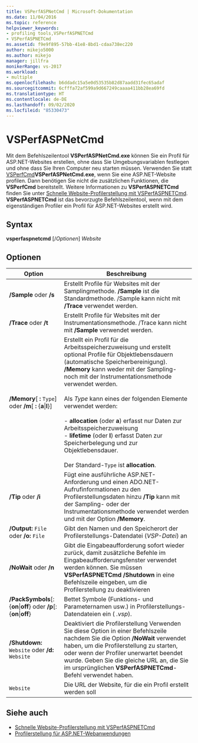```yaml
---
title: VSPerfASPNetCmd | Microsoft-Dokumentation
ms.date: 11/04/2016
ms.topic: reference
helpviewer_keywords:
- profiling tools,VSPerfASPNETCmd
- VSPerfASPNETCmd
ms.assetid: f9e9f895-57bb-41e8-8bd1-cdaa738ec220
author: mikejo5000
ms.author: mikejo
manager: jillfra
monikerRange: vs-2017
ms.workload:
- multiple
ms.openlocfilehash: b6ddadc15a5e0d53535b82d87aadd31fec65adaf
ms.sourcegitcommit: 6cfffa72af599a9d667249caaaa411bb28ea69fd
ms.translationtype: HT
ms.contentlocale: de-DE
ms.lasthandoff: 09/02/2020
ms.locfileid: "85330473"
---
```

# <a name="vsperfaspnetcmd"></a>VSPerfASPNetCmd
Mit dem Befehlszeilentool **VSPerfASPNetCmd.exe** können Sie ein Profil für ASP.NET-Websites erstellen, ohne dass Sie Umgebungsvariablen festlegen und ohne dass Sie Ihren Computer neu starten müssen. Verwenden Sie statt [VSPerfCmd](../profiling/vsperfcmd.md)**VSPerfASPNetCmd.exe**, wenn Sie eine ASP.NET-Website profilen. Dann benötigen Sie nicht die zusätzlichen Funktionen, die **VSPerfCmd** bereitstellt. Weitere Informationen zu **VSPerfASPNETCmd** finden Sie unter [Schnelle Website-Profilerstellung mit VSPerfASPNETCmd](../profiling/rapid-web-site-profiling-with-vsperfaspnetcmd.md). **VSPerfASPNETCmd** ist das bevorzugte Befehlszeilentool, wenn mit dem eigenständigen Profiler ein Profil für ASP.NET-Websites erstellt wird.

## <a name="syntax"></a>Syntax
 **vsperfaspnetcmd** [/*Optionen*] *Website*

## <a name="options"></a>Optionen

|Option|Beschreibung|
|------------|-----------------|
|**/Sample** oder **/s**|Erstellt Profile für Websites mit der Samplingmethode. **/Sample** ist die Standardmethode. /Sample kann nicht mit **/Trace** verwendet werden.|
|**/Trace** oder **/t**|Erstellt Profile für Websites mit der Instrumentationsmethode. /Trace kann nicht mit **/Sample** verwendet werden.|
|**/Memory**[ **:** `Type`] oder **/m**[ **:** {**a**&#124;**l**}]|Erstellt ein Profil für die Arbeitsspeicherzuweisung und erstellt optional Profile für Objektlebensdauern (automatische Speicherbereinigung). **/Memory** kann weder mit der Sampling- noch mit der Instrumentationsmethode verwendet werden.<br /><br /> Als *Type* kann eines der folgenden Elemente verwendet werden:<br /><br /> -   **allocation** (oder **a**) erfasst nur Daten zur Arbeitsspeicherzuweisung<br />-   **lifetime** (oder **l**) erfasst Daten zur Speicherbelegung und zur Objektlebensdauer.<br /><br /> Der Standard-`Type` ist **allocation**.|
|**/Tip** oder **/i**|Fügt eine ausführliche ASP.NET-Anforderung und einen ADO.NET-Aufrufinformationen zu den Profilerstellungsdaten hinzu **/Tip** kann mit der Sampling- oder der Instrumentationsmethode verwendet werden und mit der Option **/Memory**.|
|**/Output:** `File` oder **/o:** `File`|Gibt den Namen und den Speicherort der Profilerstellungs-Datendatei (*VSP-Datei*) an|
|**/NoWait** oder **/n**|Gibt die Eingabeaufforderung sofort wieder zurück, damit zusätzliche Befehle im Eingabeaufforderungsfenster verwendet werden können. Sie müssen **VSPerfASPNETCmd /Shutdown** in eine Befehlszeile eingeben, um die Profilerstellung zu deaktivieren|
|**/PackSymbols**[:{**on**&#124;**off**} oder **/p**[:{**on**&#124;**off**}|Bettet Symbole (Funktions- und Parameternamen usw.) in Profilerstellungs-Datendateien ein ( *.vsp*).|
|**/Shutdown:** `Website` oder **/d:** `Website`|Deaktiviert die Profilerstellung Verwenden Sie diese Option in einer Befehlszeile nachdem Sie die Option **/NoWait** verwendet haben, um die Profilerstellung zu starten, oder wenn der Profiler unerwartet beendet wurde. Geben Sie die gleiche URL an, die Sie im ursprünglichen **VSPerfASPNETCmd**-Befehl verwendet haben.|
|`Website`|Die URL der Website, für die ein Profil erstellt werden soll|

## <a name="see-also"></a>Siehe auch
- [Schnelle Website-Profilerstellung mit VSPerfASPNETCmd](../profiling/rapid-web-site-profiling-with-vsperfaspnetcmd.md)
- [Profilerstellung für ASP.NET-Webanwendungen](../profiling/command-line-profiling-of-aspnet-web-applications.md)
